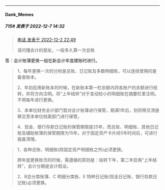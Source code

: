 

*****

####  Dank_Memes  
##### 715#       发表于 2022-12-7 14:32

<blockquote><a href="httphttps://bbs.saraba1st.com/2b/forum.php?mod=redirect&amp;goto=findpost&amp;pid=58731728&amp;ptid=2091425" target="_blank">电话 发表于 2022-12-2 22:49</a>

请问懂会计的朋友，一般多久算一次总账</blockquote>
答：会计账簿更换一般在新会计年度建账时进行。 <blockquote>1、每年更换一次的分别是总账、日记账及多数明细账，可以连续使用的是备查账本。

2、年初启用新账本的时候，在新账本第一栏余额内将各账户的余额进行结转，并将方向注明。将“上年结转”对于变动较小的明细账在摘要栏里注明。不用每年进行更换。

3、本单位财务会计部门暂对会计账簿进行保管，期满1年后，则将移交清册移交至本单位档案部门进行保管。

4、现金、银行存款日记账的保管期限是25年，而总账、明细账、其他日记账及辅助账簿的保管期限为15年。对于固定资产卡片经5年时间后，可进行报废清理。</blockquote><blockquote>1、各种总账、明细账(除固定资产明细账之外)必须更换。

跨年度更换账页的时候，需遵循的原则是：结转下年，第二年启用“上年结转”，会计分期是会计假设。

2、B总分类账簿、C 明细分类账、E 特种日记账(现金日记账、银行存款日记账)必须更换。</blockquote>

